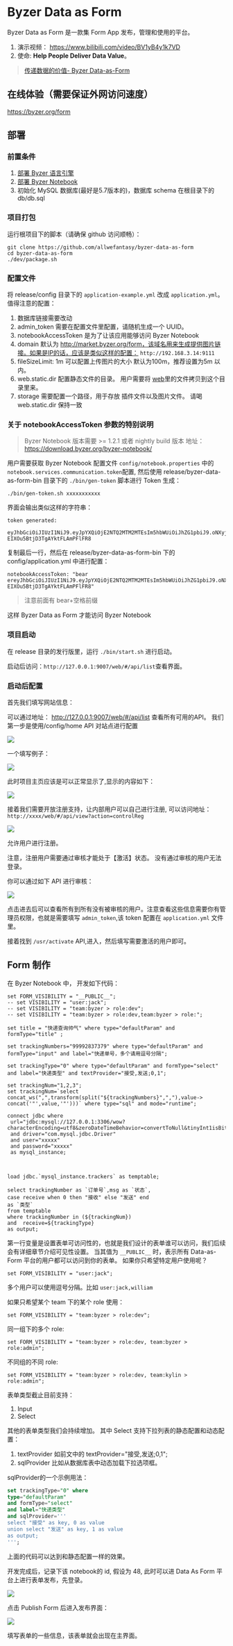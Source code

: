 # Byzer Data as Form

Byzer Data as Form 是一款集 Form App 发布，管理和使用的平台。

1. 演示视频： https://www.bilibili.com/video/BV1yB4y1k7VD 
2. 使命: **Help People Deliver Data Value**。

> [传递数据的价值- Byzer Data-as-Form](https://zhuanlan.zhihu.com/p/516070378)

## 在线体验（需要保证外网访问速度）

https://byzer.org/form

## 部署

### 前置条件
1. [部署 Byzer 语言引擎](https://docs.byzer.org/#/byzer-lang/zh-cn/installation/README)
2. [部署 Byzer Notebook](https://docs.byzer.org/#/byzer-notebook/zh-cn/installation/prerequisites) 
3. 初始化 MySQL 数据库(最好是5.7版本的)，数据库 schema 在根目录下的 db/db.sql

### 项目打包

运行根项目下的脚本（请确保 github 访问顺畅）：

```
git clone https://github.com/allwefantasy/byzer-data-as-form
cd byzer-data-as-form
./dev/package.sh
```

### 配置文件
      

将 release/config 目录下的 `application-example.yml` 改成  `application.yml`。值得注意的配置：

1. 数据库链接需要改动
2. admin_token 需要在配置文件里配置，请随机生成一个 UUID。
3. notebookAccessToken 是为了让该应用能够访问 Byzer Notebook
4. domain 默认为 http://market.byzer.org/form，该域名用来生成提供图片链接。如果是IP的话，应该是类似这样的配置： `http://192.168.3.14:9111`
5. fileSizeLimit: 1m  可以配置上传图片的大小 默认为100m，推荐设置为5m 以内。
6. web.static.dir  配置静态文件的目录。 用户需要将 [web](https://github.com/allwefantasy/ar_runtime_web_console/tree/master/ar_runtime_web_console-lib/src/main/resources/ar_runtime_web_console/web)里的文件拷贝到这个目录里来。  
7. storage 需要配置一个路径，用于存放 插件文件以及图片文件。 请喝 web.static.dir 保持一致

### 关于 notebookAccessToken 参数的特别说明

> Byzer Notebook 版本需要 >= 1.2.1 或者 nightly build 版本 
> 地址： https://download.byzer.org/byzer-notebook/ 

用户需要获取 Byzer Notebook 配置文件 `config/notebook.properties` 中的
`notebook.services.communication.token`配置, 然后使用 release/byzer-data-as-form-bin 
目录下的 `./bin/gen-token` 脚本进行 Token 生成：

```
./bin/gen-token.sh xxxxxxxxxxx
```

界面会输出类似这样的字符串：

```
token generated:
 eyJhbGciOiJIUzI1NiJ9.eyJpYXQiOjE2NTQ2MTM2MTEsIm5hbWUiOiJhZG1pbiJ9.oNXyjmYVd0S64I2-EIXOu5BtjD3TgAYktFLAmPFlFR8
```

复制最后一行，然后在 release/byzer-data-as-form-bin 下的 config/application.yml 中进行配置：

```
notebookAccessToken: "bear ereyJhbGciOiJIUzI1NiJ9.eyJpYXQiOjE2NTQ2MTM2MTEsIm5hbWUiOiJhZG1pbiJ9.oNXyjmYVd0S64I2-EIXOu5BtjD3TgAYktFLAmPFlFR8"
```

> 注意前面有 bear+空格前缀

这样 Byzer Data as Form 才能访问 Byzer Notebook



### 项目启动

在 release 目录的发行版里，运行 `./bin/start.sh` 进行启动。

启动后访问：`http://127.0.0.1:9007/web/#/api/list`查看界面。

### 启动后配置

首先我们填写网站信息：

可以通过地址： http://127.0.0.1:9007/web/#/api/list 查看所有可用的API。 我们第一步是使用/config/home API 对站点进行配置

![](./images/img.png)

一个填写例子：

![](./images/7.png)

此时项目主页应该是可以正常显示了,显示的内容如下：

![](./images/img_1.png)
                         
接着我们需要开放注册支持，让内部用户可以自己进行注册,  可以访问地址： `http://xxxx/web/#/api/view?action=controlReg`

![](./images/img_3.png)

允许用户进行注册。

注意，注册用户需要通过审核才能处于【激活】状态。 没有通过审核的用户无法登录。

你可以通过如下 API 进行审核：

![](./images/img_5.png)

点击进去后可以查看所有到所有没有被审核的用户。注意查看这些信息需要你有管理员权限，也就是需要填写 `admin_token`,该 token 配置在 `application.yml`
文件里。

接着找到 `/usr/activate` API,进入，然后填写需要激活的用户即可。 


## Form 制作

在 Byzer Notebook 中， 开发如下代码：

```
set FORM_VISIBILITY = "__PUBLIC__";
-- set VISIBILITY = "user:jack";
-- set VISIBILITY = "team:byzer > role:dev";
-- set VISIBILITY = "team:byzer > role:dev,team:byzer > role:";

set title = "快递查询帅气" where type="defaultParam" and formType="title" ;

set trackingNumbers="99992837379" where type="defaultParam" and formType="input" and label="快递单号，多个请用逗号分隔";

set trackingType="0" where type="defaultParam" and formType="select" and label="快递类型" and textProvider="接受,发送;0,1";

set trackingNum="1,2,3";
set trackingNum=`select concat_ws(",",transform(split("${trackingNumbers}",","),value-> concat('"',value,'"')))` where type="sql" and mode="runtime";

connect jdbc where
 url="jdbc:mysql://127.0.0.1:3306/wow?characterEncoding=utf8&zeroDateTimeBehavior=convertToNull&tinyInt1isBit=false"
 and driver="com.mysql.jdbc.Driver"
 and user="xxxxx"
 and password="xxxxx"
 as mysql_instance;
 
 
 
load jdbc.`mysql_instance.trackers` as temptable; 

select trackingNumber as `订单号`,msg as `状态`, 
case receive when 0 then "接收" else "发送" end
as `类型` 
from temptable 
where trackingNumber in (${trackingNum}) 
and  receive=${trackingType}
as output;
```

第一行变量是设置表单可访问性的，也就是我们设计的表单谁可以访问，我们后续会有详细章节介绍可见性设置。 当其值为 `__PUBLIC__`  时，表示所有 Data-as-Form 平台的用户都可以访问到你的表单。
如果你只希望特定用户使用呢？
                   
```
set FORM_VISIBILITY = "user:jack";
```


多个用户可以使用逗号分隔。比如 `user:jack,william`

如果只希望某个 team 下的某个 role 使用：

```
set FORM_VISIBILITY = "team:byzer > role:dev";
```

同一组下的多个 role:

```
set FORM_VISIBILITY = "team:byzer > role:dev, team:byzer > role:admin";
```

不同组的不同 role:

```
set FORM_VISIBILITY = "team:byzer > role:dev, team:kylin > role:admin";
```


表单类型截止目前支持：

1. Input
2. Select

其他的表单类型我们会持续增加。
其中 Select 支持下拉列表的静态配置和动态配置：

1. textProvider  如前文中的   textProvider="接受,发送;0,1";
2.  sqlProvider  比如从数据库表中动态加载下拉选项框。

sqlProvider的一个示例用法：
       
```sql
set trackingType="0" where 
type="defaultParam" 
and formType="select" 
and label="快递类型" 
and sqlProvider='''
select "接受" as key, 0 as value 
union select "发送" as key, 1 as value 
as output;
''';
```

上面的代码可以达到和静态配置一样的效果。

开发完成后，记录下该 notebook的 id, 假设为 48, 此时可以进 Data As Form 平台上进行表单发布，先登录。

![](./images/img_6.png)


点击 Publish Form 后进入发布界面：

![](./images/img_7.png)

填写表单的一些信息，该表单就会出现在主界面。








